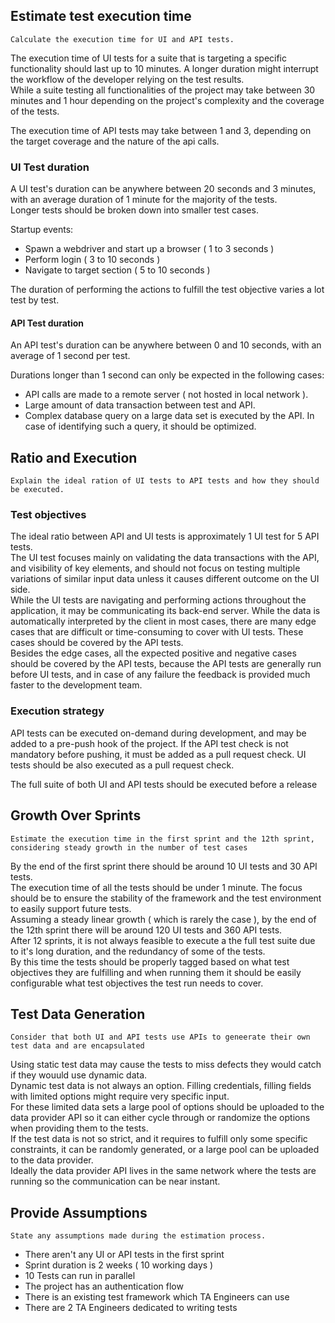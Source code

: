 ## Estimate test execution time

```
Calculate the execution time for UI and API tests.
```

The execution time of UI tests for a suite that is targeting a specific functionality should last up to 10 minutes. A longer duration might interrupt the workflow of the developer relying on the test results.</br>
While a suite testing all functionalities of the project may take between 30 minutes and 1 hour depending on the project's complexity and the coverage of the tests.

The execution time of API tests may take between 1 and 3, depending on the target coverage and the nature of the api calls.

### UI Test duration

A UI test's duration can be anywhere between 20 seconds and 3 minutes, with an average duration of 1 minute for the majority of the tests.</br>
Longer tests should be broken down into smaller test cases.

Startup events:

- Spawn a webdriver and start up a browser ( 1 to 3 seconds )
- Perform login ( 3 to 10 seconds )
- Navigate to target section ( 5 to 10 seconds )

The duration of performing the actions to fulfill the test objective varies a lot test by test.

#### API Test duration

An API test's duration can be anywhere between 0 and 10 seconds, with an average of 1 second per test.</br>

Durations longer than 1 second can only be expected in the following cases:

- API calls are made to a remote server ( not hosted in local network ).
- Large amount of data transaction between test and API.
- Complex database query on a large data set is executed by the API. In case of identifying such a query, it should be optimized.

## Ratio and Execution

```
Explain the ideal ration of UI tests to API tests and how they should be executed.
```

### Test objectives

The ideal ratio between API and UI tests is approximately 1 UI test for 5 API tests.</br>
The UI test focuses mainly on validating the data transactions with the API, and visibility of key elements, and should not focus on testing multiple variations of similar input data unless it causes different outcome on the UI side.</br>
While the UI tests are navigating and performing actions throughout the application, it may be communicating its back-end server. While the data is automatically interpreted by the client in most cases, there are many edge cases that are difficult or time-consuming to cover with UI tests. These cases should be covered by the API tests.</br>
Besides the edge cases, all the expected positive and negative cases should be covered by the API tests, because the API tests are generally run before UI tests, and in case of any failure the feedback is provided much faster to the development team.

### Execution strategy

API tests can be executed on-demand during development, and may be added to a pre-push hook of the project. If the API test check is not mandatory before pushing, it must be added as a pull request check.
UI tests should be also executed as a pull request check.

The full suite of both UI and API tests should be executed before a release

## Growth Over Sprints

```
Estimate the execution time in the first sprint and the 12th sprint, considering steady growth in the number of test cases
```

By the end of the first sprint there should be around 10 UI tests and 30 API tests.</br>
The execution time of all the tests should be under 1 minute. The focus should be to ensure the stability of the framework and the test environment to easily support future tests.</br>
Assuming a steady linear growth ( which is rarely the case ), by the end of the 12th sprint there will be around 120 UI tests and 360 API tests.</br>
After 12 sprints, it is not always feasible to execute a the full test suite due to it's long duration, and the redundancy of some of the tests.</br>
By this time the tests should be properly tagged based on what test objectives they are fulfilling and when running them it should be easily configurable what test objectives the test run needs to cover.

## Test Data Generation

```
Consider that both UI and API tests use APIs to geneerate their own test data and are encapsulated
```

Using static test data may cause the tests to miss defects they would catch if they wouuld use dynamic data.</br>
Dynamic test data is not always an option. Filling credentials, filling fields with limited options might require very specific input.</br>
For these limited data sets a large pool of options should be uploaded to the data provider API so it can either cycle through or randomize the options when providing them to the tests.</br>
If the test data is not so strict, and it requires to fulfill only some specific constraints, it can be randomly generated, or a large pool can be uploaded to the data provider.</br>
Ideally the data provider API lives in the same network where the tests are running so the communication can be near instant.

## Provide Assumptions

```
State any assumptions made during the estimation process.
```

- There aren't any UI or API tests in the first sprint
- Sprint duration is 2 weeks ( 10 working days )
- 10 Tests can run in parallel
- The project has an authentication flow
- There is an existing test framework which TA Engineers can use
- There are 2 TA Engineers dedicated to writing tests
